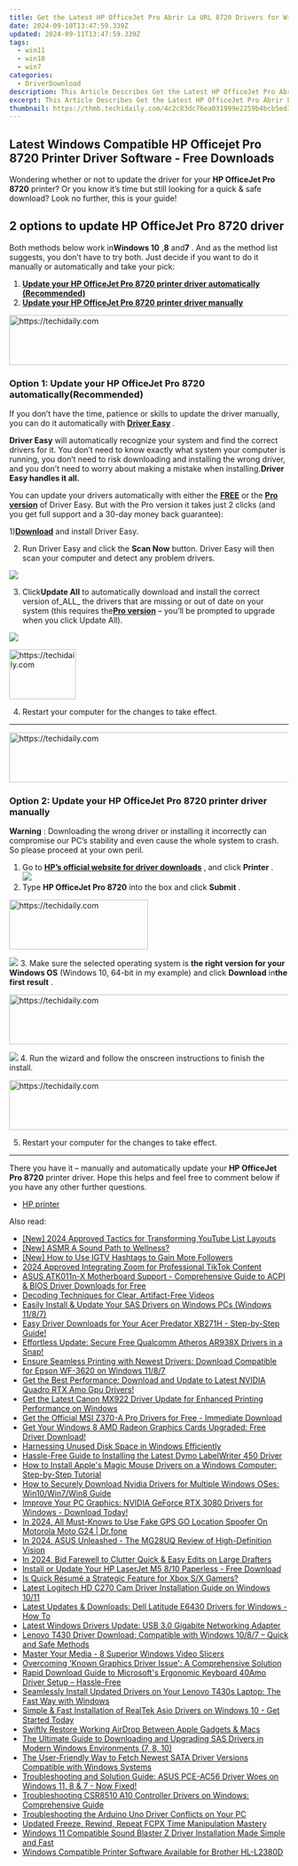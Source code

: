 ```yaml
---
title: Get the Latest HP OfficeJet Pro Abrir La URL 8720 Drivers for Windows Computers
date: 2024-09-10T13:47:59.339Z
updated: 2024-09-11T13:47:59.339Z
tags:
  - win11
  - win10
  - win7
categories:
  - DriverDownload
description: This Article Describes Get the Latest HP OfficeJet Pro Abrir La URL 8720 Drivers for Windows Computers
excerpt: This Article Describes Get the Latest HP OfficeJet Pro Abrir La URL 8720 Drivers for Windows Computers
thumbnail: https://thmb.techidaily.com/4c2c83dc76ea031999e2259b4bcb5ed3cf0b94afcaf6c4463fe69d20d044b80c.jpg
---
```


## Latest Windows Compatible HP Officejet Pro 8720 Printer Driver Software - Free Downloads

Wondering whether or not to update the driver for your **HP OfficeJet Pro 8720**  printer? Or you know it’s time but still looking for a quick & safe download? Look no further, this is your guide!

## 2 options to update HP OfficeJet Pro 8720 driver

 Both methods below work in**Windows 10** ,**8** and**7** .  And as the method list suggests, you don’t have to try both. Just decide if you want to do it manually or automatically and take your pick:

1. **[Update your HP OfficeJet Pro 8720 printer driver automatically (Recommended)](https://www.drivereasy.com/knowledge/hp-officejet-pro-8720-driver-download-update-for-windows/#O1)**
2. **[Update your HP OfficeJet Pro 8720 printer driver manually](https://tools.techidaily.com/drivereasy/download/)**





<!-- affiliate ads begin -->
<a href="https://smilemakers.pxf.io/c/5597632/2123901/26106" target="_top" id="2123901">
  <img src="//a.impactradius-go.com/display-ad/26106-2123901" border="0" alt="https://techidaily.com" width="728" height="90"/>
</a>
<img height="0" width="0" src="https://smilemakers.pxf.io/i/5597632/2123901/26106" style="position:absolute;visibility:hidden;" border="0" />
<!-- affiliate ads end -->




### Option 1: Update your HP OfficeJet Pro 8720 automatically(Recommended)

 If you don’t have the time, patience or skills to update the driver manually, you can do it automatically with **[Driver Easy](https://tools.techidaily.com/drivereasy/download/)**  .

**Driver Easy**   will automatically recognize your system and find the correct drivers for it. You don’t need to know exactly what system your computer is running, you don’t need to risk downloading and installing the wrong driver, and you don’t need to worry about making a mistake when installing.**Driver Easy handles it all.**

 You can update your drivers automatically with either the **[FREE](https://tools.techidaily.com/drivereasy/download/)**  or the **[Pro version](https://tools.techidaily.com/drivereasy/download/)**  of Driver Easy. But with the Pro version it takes just 2 clicks (and you get full support and a 30-day money back guarantee):

 1)[**Download**](https://tools.techidaily.com/drivereasy/download/) and install Driver Easy.

 2) Run Driver Easy and click the **Scan Now** button. Driver Easy will then scan your computer and detect any problem drivers.

![](https://images.drivereasy.com/wp-content/uploads/2018/05/img_5afb955c3ee3c.jpg)

 3) Click**Update All** to automatically download and install the correct version of_ALL_ the drivers that are missing or out of date on your system (this requires the[**Pro version**](https://tools.techidaily.com/drivereasy/download/) – you’ll be prompted to upgrade when you click Update All).

![](https://images.drivereasy.com/wp-content/uploads/2018/06/img_5b2a171125168.jpg)





<!-- affiliate ads begin -->
<a href="https://aligracehair.sjv.io/c/5597632/2135349/19272" target="_top" id="2135349">
  <img src="//a.impactradius-go.com/display-ad/19272-2135349" border="0" alt="https://techidaily.com" width="120" height="90"/>
</a>
<img height="0" width="0" src="https://aligracehair.sjv.io/i/5597632/2135349/19272" style="position:absolute;visibility:hidden;" border="0" />
<!-- affiliate ads end -->




4) Restart your computer for the changes to take effect.

---





<!-- affiliate ads begin -->
<a href="https://ephamedtechinc.pxf.io/c/5597632/2126493/26400" target="_top" id="2126493">
  <img src="//a.impactradius-go.com/display-ad/26400-2126493" border="0" alt="https://techidaily.com" width="640" height="90"/>
</a>
<img height="0" width="0" src="https://ephamedtechinc.pxf.io/i/5597632/2126493/26400" style="position:absolute;visibility:hidden;" border="0" />
<!-- affiliate ads end -->




### Option 2: Update your HP OfficeJet Pro 8720 **printer**  driver manually

**Warning** : Downloading the wrong driver or installing it incorrectly can compromise our PC’s stability and even cause the whole system to crash. So please proceed at your own peril.

1. Go to **[HP’s official website for driver downloads](https://support.hp.com/hk-en/drivers)**  , and click **Printer** .  
![](https://images.drivereasy.com/wp-content/uploads/2018/06/img_5b17620c2da6d.jpg)
2. Type **HP OfficeJet Pro 8720** into the box and click **Submit** .  




<!-- affiliate ads begin -->
<a href="https://bluettius.sjv.io/c/5597632/2139120/17108" target="_top" id="2139120">
  <img src="//a.impactradius-go.com/display-ad/17108-2139120" border="0" alt="https://techidaily.com" width="250" height="90"/>
</a>
<img height="0" width="0" src="https://bluettius.sjv.io/i/5597632/2139120/17108" style="position:absolute;visibility:hidden;" border="0" />
<!-- affiliate ads end -->




![](https://images.drivereasy.com/wp-content/uploads/2018/06/img_5b2a01155946b.png)
3. Make sure the selected operating system is **the right version for your Windows OS** (Windows 10, 64-bit in my example) and click **Download** in**the first result** .  




<!-- affiliate ads begin -->
<a href="https://review-au.sjv.io/c/5597632/2135315/14409" target="_top" id="2135315">
  <img src="//a.impactradius-go.com/display-ad/14409-2135315" border="0" alt="https://techidaily.com" width="728" height="90"/>
</a>
<img height="0" width="0" src="https://review-au.sjv.io/i/5597632/2135315/14409" style="position:absolute;visibility:hidden;" border="0" />
<!-- affiliate ads end -->




![](https://images.drivereasy.com/wp-content/uploads/2018/06/img_5b2a0206ca291.jpg)
4. Run the wizard and follow the onscreen instructions to finish the install.




<!-- affiliate ads begin -->
<a href="https://unicoeye.pxf.io/c/5597632/2134243/18498" target="_top" id="2134243">
  <img src="//a.impactradius-go.com/display-ad/18498-2134243" border="0" alt="https://techidaily.com" width="728" height="90"/>
</a>
<img height="0" width="0" src="https://unicoeye.pxf.io/i/5597632/2134243/18498" style="position:absolute;visibility:hidden;" border="0" />
<!-- affiliate ads end -->




5. Restart your computer for the changes to take effect.

---

 There you have it – manually and automatically update your **HP OfficeJet Pro 8720**  printer driver. Hope this helps and feel free to comment below if you have any other further questions.

* [HP printer](https://tools.techidaily.com/drivereasy/download/)

<ins class="adsbygoogle"
     style="display:block"
     data-ad-format="autorelaxed"
     data-ad-client="ca-pub-7571918770474297"
     data-ad-slot="1223367746"></ins>



<ins class="adsbygoogle"
     style="display:block"
     data-ad-client="ca-pub-7571918770474297"
     data-ad-slot="8358498916"
     data-ad-format="auto"
     data-full-width-responsive="true"></ins>





<span class="atpl-alsoreadstyle">Also read:</span>
<div><ul>
<li><a href="https://youtube-docs.techidaily.com/024-approved-tactics-for-transforming-youtube-list-layouts/"><u>[New] 2024 Approved Tactics for Transforming YouTube List Layouts</u></a></li>
<li><a href="https://extra-resources.techidaily.com/new-asmr-a-sound-path-to-wellness/"><u>[New] ASMR A Sound Path to Wellness?</u></a></li>
<li><a href="https://instagram-video-recordings.techidaily.com/new-how-to-use-igtv-hashtags-to-gain-more-followers/"><u>[New] How to Use IGTV Hashtags to Gain More Followers</u></a></li>
<li><a href="https://article-posts.techidaily.com/2024-approved-integrating-zoom-for-professional-tiktok-content/"><u>2024 Approved Integrating Zoom for Professional TikTok Content</u></a></li>
<li><a href="https://driver-download.techidaily.com/asus-atk011n-x-motherboard-support-comprehensive-guide-to-acpi-and-bios-driver-downloads-for-free/"><u>ASUS ATK011n-X Motherboard Support - Comprehensive Guide to ACPI & BIOS Driver Downloads for Free</u></a></li>
<li><a href="https://data-wizards.techidaily.com/decoding-techniques-for-clear-artifact-free-videos/"><u>Decoding Techniques for Clear, Artifact-Free Videos</u></a></li>
<li><a href="https://driver-download.techidaily.com/easily-install-and-update-your-sas-drivers-on-windows-pcs-windows-1187/"><u>Easily Install & Update Your SAS Drivers on Windows PCs (Windows 11/8/7)</u></a></li>
<li><a href="https://driver-download.techidaily.com/1722977819826-easy-driver-downloads-for-your-acer-predator-xb271h-step-by-step-guide/"><u>Easy Driver Downloads for Your Acer Predator XB271H - Step-by-Step Guide!</u></a></li>
<li><a href="https://driver-download.techidaily.com/effortless-update-secure-free-qualcomm-atheros-ar938x-drivers-in-a-snap/"><u>Effortless Update: Secure Free Qualcomm Atheros AR938X Drivers in a Snap!</u></a></li>
<li><a href="https://driver-download.techidaily.com/ensure-seamless-printing-with-newest-drivers-download-compatible-for-epson-wf-3620-on-windows-1187/"><u>Ensure Seamless Printing with Newest Drivers: Download Compatible for Epson WF-3620 on Windows 11/8/7</u></a></li>
<li><a href="https://driver-download.techidaily.com/1722974263755-get-the-best-performance-download-and-update-to-latest-nvidia-quadro-rtx-amo-gpu-drivers/"><u>Get the Best Performance: Download and Update to Latest NVIDIA Quadro RTX Amo Gpu Drivers!</u></a></li>
<li><a href="https://driver-download.techidaily.com/get-the-latest-canon-mx922-driver-update-for-enhanced-printing-performance-on-windows/"><u>Get the Latest Canon MX922 Driver Update for Enhanced Printing Performance on Windows</u></a></li>
<li><a href="https://driver-download.techidaily.com/1722964240474-get-the-official-msi-z370-a-pro-drivers-for-free-immediate-download/"><u>Get the Official MSI Z370-A Pro Drivers for Free - Immediate Download</u></a></li>
<li><a href="https://driver-download.techidaily.com/1722974955897-get-your-windows-8-amd-radeon-graphics-cards-upgraded-free-driver-download/"><u>Get Your Windows 8 AMD Radeon Graphics Cards Upgraded: Free Driver Download!</u></a></li>
<li><a href="https://win11.techidaily.com/harnessing-unused-disk-space-in-windows-efficiently/"><u>Harnessing Unused Disk Space in Windows Efficiently</u></a></li>
<li><a href="https://driver-download.techidaily.com/hassle-free-guide-to-installing-the-latest-dymo-labelwriter-450-driver/"><u>Hassle-Free Guide to Installing the Latest Dymo LabelWriter 450 Driver</u></a></li>
<li><a href="https://driver-download.techidaily.com/how-to-install-apples-magic-mouse-drivers-on-a-windows-computer-step-by-step-tutorial/"><u>How to Install Apple's Magic Mouse Drivers on a Windows Computer: Step-by-Step Tutorial</u></a></li>
<li><a href="https://driver-download.techidaily.com/how-to-securely-download-nvidia-drivers-for-multiple-windows-oses-win10win7win8-guide/"><u>How to Securely Download Nvidia Drivers for Multiple Windows OSes: Win10/Win7/Win8 Guide</u></a></li>
<li><a href="https://driver-download.techidaily.com/1722972821895-improve-your-pc-graphics-nvidia-geforce-rtx-3080-drivers-for-windows-download-today/"><u>Improve Your PC Graphics: NVIDIA GeForce RTX 3080 Drivers for Windows - Download Today!</u></a></li>
<li><a href="https://fake-location.techidaily.com/in-2024-all-must-knows-to-use-fake-gps-go-location-spoofer-on-motorola-moto-g24-drfone-by-drfone-virtual-android/"><u>In 2024, All Must-Knows to Use Fake GPS GO Location Spoofer On Motorola Moto G24 | Dr.fone</u></a></li>
<li><a href="https://extra-lessons.techidaily.com/in-2024-asus-unleashed-the-mg28uq-review-of-high-definition-vision/"><u>In 2024, ASUS Unleashed - The MG28UQ Review of High-Definition Vision</u></a></li>
<li><a href="https://extra-hints.techidaily.com/in-2024-bid-farewell-to-clutter-quick-and-easy-edits-on-large-drafters/"><u>In 2024, Bid Farewell to Clutter Quick & Easy Edits on Large Drafters</u></a></li>
<li><a href="https://driver-download.techidaily.com/install-or-update-your-hp-laserjet-m5-810-paperless-free-download/"><u>Install or Update Your HP LaserJet M5 8/10 Paperless - Free Download</u></a></li>
<li><a href="https://games-able.techidaily.com/is-quick-resume-a-strategic-feature-for-xbox-sx-gamers/"><u>Is Quick Résumé a Strategic Feature for Xbox S/X Gamers?</u></a></li>
<li><a href="https://driver-download.techidaily.com/latest-logitech-hd-c270-cam-driver-installation-guide-on-windows-1011/"><u>Latest Logitech HD C270 Cam Driver Installation Guide on Windows 10/11</u></a></li>
<li><a href="https://driver-download.techidaily.com/latest-updates-and-downloads-dell-latitude-e6430-drivers-for-windows-how-to/"><u>Latest Updates & Downloads: Dell Latitude E6430 Drivers for Windows - How To</u></a></li>
<li><a href="https://driver-download.techidaily.com/latest-windows-drivers-update-usb-30-gigabite-networking-adapter/"><u>Latest Windows Drivers Update: USB 3.0 Gigabite Networking Adapter</u></a></li>
<li><a href="https://driver-download.techidaily.com/lenovo-t430-driver-download-compatible-with-windows-1087-quick-and-safe-methods/"><u>Lenovo T430 Driver Download: Compatible with Windows 10/8/7 – Quick and Safe Methods</u></a></li>
<li><a href="https://win11.techidaily.com/master-your-media-8-superior-windows-video-slicers/"><u>Master Your Media - 8 Superior Windows Video Slicers</u></a></li>
<li><a href="https://driver-download.techidaily.com/overcoming-known-graphics-driver-issue-a-comprehensive-solution/"><u>Overcoming 'Known Graphics Driver Issue': A Comprehensive Solution</u></a></li>
<li><a href="https://driver-download.techidaily.com/rapid-download-guide-to-microsofts-ergonomic-keyboard-40amo-driver-setup-hassle-free/"><u>Rapid Download Guide to Microsoft's Ergonomic Keyboard 40Amo Driver Setup – Hassle-Free</u></a></li>
<li><a href="https://driver-download.techidaily.com/seamlessly-install-updated-drivers-on-your-lenovo-t430s-laptop-the-fast-way-with-windows/"><u>Seamlessly Install Updated Drivers on Your Lenovo T430s Laptop: The Fast Way with Windows</u></a></li>
<li><a href="https://driver-download.techidaily.com/1722973420666-simple-and-fast-installation-of-realtek-asio-drivers-on-windows-10-get-started-today/"><u>Simple & Fast Installation of RealTek Asio Drivers on Windows 10 - Get Started Today</u></a></li>
<li><a href="https://article-knowledge.techidaily.com/swiftly-restore-working-airdrop-between-apple-gadgets-and-macs/"><u>Swiftly Restore Working AirDrop Between Apple Gadgets & Macs</u></a></li>
<li><a href="https://driver-download.techidaily.com/the-ultimate-guide-to-downloading-and-upgrading-sas-drivers-in-modern-windows-environments-7-8-10/"><u>The Ultimate Guide to Downloading and Upgrading SAS Drivers in Modern Windows Environments (7, 8, 10)</u></a></li>
<li><a href="https://driver-download.techidaily.com/the-user-friendly-way-to-fetch-newest-sata-driver-versions-compatible-with-windows-systems/"><u>The User-Friendly Way to Fetch Newest SATA Driver Versions Compatible with Windows Systems</u></a></li>
<li><a href="https://driver-download.techidaily.com/1722966212650-troubleshooting-and-solution-guide-asus-pce-ac56-driver-woes-on-windows-11-8-and-7-now-fixed/"><u>Troubleshooting and Solution Guide: ASUS PCE-AC56 Driver Woes on Windows 11, 8 & 7 - Now Fixed!</u></a></li>
<li><a href="https://driver-download.techidaily.com/troubleshooting-csr8510-a10-controller-drivers-on-windows-comprehensive-guide/"><u>Troubleshooting CSR8510 A10 Controller Drivers on Windows: Comprehensive Guide</u></a></li>
<li><a href="https://driver-download.techidaily.com/troubleshooting-the-arduino-uno-driver-conflicts-on-your-pc/"><u>Troubleshooting the Arduino Uno Driver Conflicts on Your PC</u></a></li>
<li><a href="https://ai-driven-video-production.techidaily.com/updated-freeze-rewind-repeat-fcpx-time-manipulation-mastery/"><u>Updated Freeze, Rewind, Repeat FCPX Time Manipulation Mastery</u></a></li>
<li><a href="https://driver-download.techidaily.com/windows-11-compatible-sound-blaster-z-driver-installation-made-simple-and-fast/"><u>Windows 11 Compatible Sound Blaster Z Driver Installation Made Simple and Fast</u></a></li>
<li><a href="https://driver-download.techidaily.com/windows-compatible-printer-software-available-for-brother-hl-l2380d/"><u>Windows Compatible Printer Software Available for Brother HL-L2380D</u></a></li>
</ul></div>





